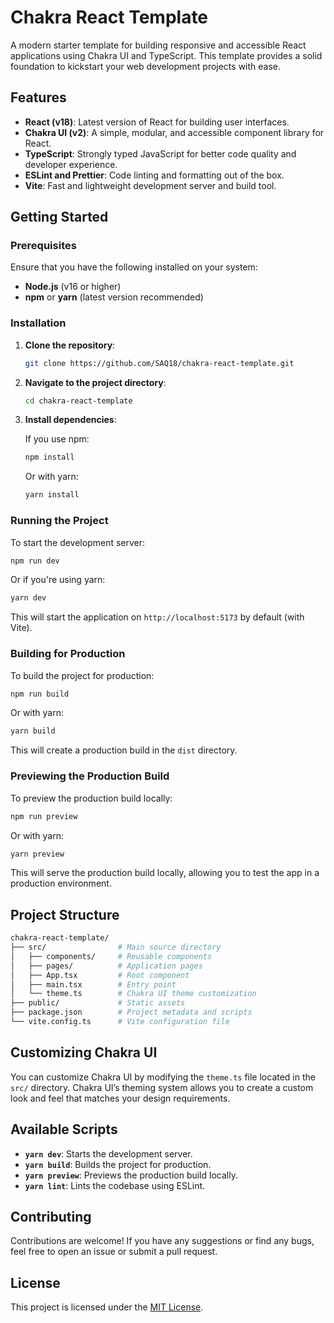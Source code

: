 # Chakra React Template

A modern starter template for building responsive and accessible React applications using Chakra UI and TypeScript. This template provides a solid foundation to kickstart your web development projects with ease.

## Features

- **React (v18)**: Latest version of React for building user interfaces.
- **Chakra UI (v2)**: A simple, modular, and accessible component library for React.
- **TypeScript**: Strongly typed JavaScript for better code quality and developer experience.
- **ESLint and Prettier**: Code linting and formatting out of the box.
- **Vite**: Fast and lightweight development server and build tool.

## Getting Started

### Prerequisites

Ensure that you have the following installed on your system:

- **Node.js** (v16 or higher)
- **npm** or **yarn** (latest version recommended)

### Installation

1. **Clone the repository**:

   ```bash
   git clone https://github.com/SAQ18/chakra-react-template.git
   ```

2. **Navigate to the project directory**:

   ```bash
   cd chakra-react-template
   ```

3. **Install dependencies**:

   If you use npm:

   ```bash
   npm install
   ```

   Or with yarn:

   ```bash
   yarn install
   ```

### Running the Project

To start the development server:

```bash
npm run dev
```

Or if you're using yarn:

```bash
yarn dev
```

This will start the application on `http://localhost:5173` by default (with Vite).

### Building for Production

To build the project for production:

```bash
npm run build
```

Or with yarn:

```bash
yarn build
```

This will create a production build in the `dist` directory.

### Previewing the Production Build

To preview the production build locally:

```bash
npm run preview
```

Or with yarn:

```bash
yarn preview
```

This will serve the production build locally, allowing you to test the app in a production environment.

## Project Structure

```bash
chakra-react-template/
├── src/                # Main source directory
│   ├── components/     # Reusable components
│   ├── pages/          # Application pages
│   ├── App.tsx         # Root component
│   ├── main.tsx        # Entry point
│   └── theme.ts        # Chakra UI theme customization
├── public/             # Static assets
├── package.json        # Project metadata and scripts
└── vite.config.ts      # Vite configuration file
```

## Customizing Chakra UI

You can customize Chakra UI by modifying the `theme.ts` file located in the `src/` directory. Chakra UI’s theming system allows you to create a custom look and feel that matches your design requirements.

## Available Scripts

- **`yarn dev`**: Starts the development server.
- **`yarn build`**: Builds the project for production.
- **`yarn preview`**: Previews the production build locally.
- **`yarn lint`**: Lints the codebase using ESLint.

## Contributing

Contributions are welcome! If you have any suggestions or find any bugs, feel free to open an issue or submit a pull request.

## License

This project is licensed under the [MIT License](LICENSE).
